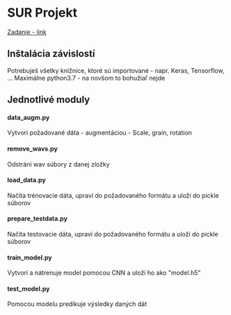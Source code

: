 # SUR Projekt

[Zadanie - link](https://www.fit.vutbr.cz/study/courses/SUR/public/projekt_2019-2020/SUR_projekt2019-2020.txt)

## Inštalácia závislostí

Potrebuješ všetky knižnice, ktoré sú importované - napr. Keras, Tensorflow, ... 
Maximálne python3.7 - na novšom to bohužiaľ nejde


## Jednotlivé moduly

#### data_augm.py
Vytvorí požadované dáta - augmentáciou - Scale, grain, rotation 

#### remove_wavs.py
Odstráni wav súbory z danej zložky

#### load_data.py
Načíta trénovacie dáta, upraví do požadovaného formátu a uloží do pickle súborov

#### prepare_testdata.py
Načíta testovacie dáta, upraví do požadovaného formátu a uloží do pickle súborov

#### train_model.py
Vytvorí a nátrenuje model pomocou CNN a uloží ho ako "model.h5"

#### test_model.py
Pomocou modelu predikuje výsledky daných dát
